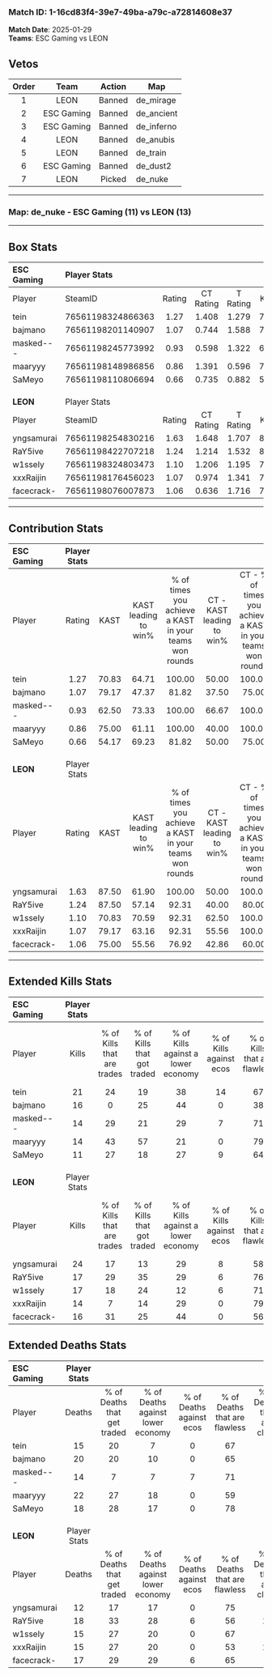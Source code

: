 ### Match ID: 1-16cd83f4-39e7-49ba-a79c-a72814608e37  
**Match Date**: 2025-01-29  
**Teams**: ESC Gaming vs LEON  

## Vetos  

| Order | Team | Action | Map |
| :---: | :--: | :----: | --- |
| 1 | LEON | Banned | de_mirage |
| 2 | ESC Gaming | Banned | de_ancient |
| 3 | ESC Gaming | Banned | de_inferno |
| 4 | LEON | Banned | de_anubis |
| 5 | LEON | Banned | de_train |
| 6 | ESC Gaming | Banned | de_dust2 |
| 7 | LEON | Picked | de_nuke |

---  

### **Map**: de_nuke - ESC Gaming (11) vs LEON (13)  
---  

## Box Stats  

| **ESC Gaming** | Player Stats      |        |           |          |       |      |       |         |        |      |     |
| :- | :- | :-: | :-: | :-: | :-: | :-: | :-: | :-: | :-: | :-: | :-: |
| Player         | SteamID           | Rating | CT Rating | T Rating | KAST  | ADR  | Kills | Assists | Deaths | K/D  | HS% |
| tein           | 76561198324866363 |  1.27  |   1.408   |  1.279   | 70.83 | 82.7 |  21   |    2    |   15   | 1.40 | 66  |
| bajmano        | 76561198201140907 |  1.07  |   0.744   |  1.588   | 79.17 | 87.1 |  16   |    5    |   20   | 0.80 | 56  |
| masked---      | 76561198245773992 |  0.93  |   0.598   |  1.322   | 62.50 | 65.5 |  14   |    2    |   14   | 1.00 | 50  |
| maaryyy        | 76561198148986856 |  0.86  |   1.391   |  0.596   | 75.00 | 65.9 |  14   |    6    |   22   | 0.64 | 42  |
| SaMeyo         | 76561198110806694 |  0.66  |   0.735   |  0.882   | 54.17 | 58.7 |  11   |    5    |   18   | 0.61 | 54  |
|                |                   |        |           |          |       |      |       |         |        |      |     |
|                |                   |        |           |          |       |      |       |         |        |      |     |
|                |                   |        |           |          |       |      |       |         |        |      |     |
| **LEON**       | Player Stats      |        |           |          |       |      |       |         |        |      |     |
| Player         | SteamID           | Rating | CT Rating | T Rating | KAST  | ADR  | Kills | Assists | Deaths | K/D  | HS% |
| yngsamurai     | 76561198254830216 |  1.63  |   1.648   |  1.707   | 87.50 | 99.0 |  24   |    4    |   12   | 2.00 | 25  |
| RaY5ive        | 76561198422707218 |  1.24  |   1.214   |  1.532   | 87.50 | 90.5 |  17   |    9    |   18   | 0.94 | 41  |
| w1ssely        | 76561198324803473 |  1.10  |   1.206   |  1.195   | 70.83 | 68.2 |  17   |    5    |   15   | 1.13 | 58  |
| xxxRaijin      | 76561198176456023 |  1.07  |   0.974   |  1.341   | 79.17 | 72.8 |  14   |    6    |   15   | 0.93 | 57  |
| facecrack-     | 76561198076007873 |  1.06  |   0.636   |  1.716   | 75.00 | 70.9 |  16   |    7    |   17   | 0.94 | 56  |
---  

## Contribution Stats  

| **ESC Gaming** | Player Stats |       |                      |                                                        |                           |                                                             |                          |                                                            |
| :- | :-: | :-: | :-: | :-: | :-: | :-: | :-: | :-: |
| Player         |    Rating    | KAST  | KAST leading to win% | % of times you achieve a KAST in your teams won rounds | CT - KAST leading to win% | CT - % of times you achieve a KAST in your teams won rounds | T - KAST leading to win% | T - % of times you achieve a KAST in your teams won rounds |
| tein           |     1.27     | 70.83 |        64.71         |                         100.00                         |           50.00           |                           100.00                            |          77.78           |                           100.00                           |
| bajmano        |     1.07     | 79.17 |        47.37         |                         81.82                          |           37.50           |                            75.00                            |          54.55           |                           85.71                            |
| masked---      |     0.93     | 62.50 |        73.33         |                         100.00                         |           66.67           |                           100.00                            |          77.78           |                           100.00                           |
| maaryyy        |     0.86     | 75.00 |        61.11         |                         100.00                         |           40.00           |                           100.00                            |          87.50           |                           100.00                           |
| SaMeyo         |     0.66     | 54.17 |        69.23         |                         81.82                          |           50.00           |                            75.00                            |          85.71           |                           85.71                            |
|                |              |       |                      |                                                        |                           |                                                             |                          |                                                            |
|                |              |       |                      |                                                        |                           |                                                             |                          |                                                            |
|                |              |       |                      |                                                        |                           |                                                             |                          |                                                            |
| **LEON**       | Player Stats |       |                      |                                                        |                           |                                                             |                          |                                                            |
| Player         |    Rating    | KAST  | KAST leading to win% | % of times you achieve a KAST in your teams won rounds | CT - KAST leading to win% | CT - % of times you achieve a KAST in your teams won rounds | T - KAST leading to win% | T - % of times you achieve a KAST in your teams won rounds |
| yngsamurai     |     1.63     | 87.50 |        61.90         |                         100.00                         |           50.00           |                           100.00                            |          72.73           |                           100.00                           |
| RaY5ive        |     1.24     | 87.50 |        57.14         |                         92.31                          |           40.00           |                            80.00                            |          72.73           |                           100.00                           |
| w1ssely        |     1.10     | 70.83 |        70.59         |                         92.31                          |           62.50           |                           100.00                            |          77.78           |                           87.50                            |
| xxxRaijin      |     1.07     | 79.17 |        63.16         |                         92.31                          |           55.56           |                           100.00                            |          70.00           |                           87.50                            |
| facecrack-     |     1.06     | 75.00 |        55.56         |                         76.92                          |           42.86           |                            60.00                            |          63.64           |                           87.50                            |
---  

## Extended Kills Stats  

| **ESC Gaming** | Player Stats |                            |                            |                                    |                         |                              |                                 |                                       |                    |           |
| :- | :-: | :-: | :-: | :-: | :-: | :-: | :-: | :-: | :-: | :-: |
| Player         |    Kills     | % of Kills that are trades | % of Kills that got traded | % of Kills against a lower economy | % of Kills against ecos | % of Kills that are flawless | % of Kills that are close duels | % of Kills that are assisted by flash | Pistol Round Kills | AWP Kills |
| tein           |      21      |             24             |             19             |                 38                 |           14            |              67              |                5                |                   5                   |         0          |     2     |
| bajmano        |      16      |             0              |             25             |                 44                 |            0            |              38              |                6                |                   0                   |         0          |     0     |
| masked---      |      14      |             29             |             21             |                 29                 |            7            |              71              |                7                |                   7                   |         0          |     2     |
| maaryyy        |      14      |             43             |             57             |                 21                 |            0            |              79              |                7                |                   0                   |         0          |     0     |
| SaMeyo         |      11      |             27             |             18             |                 27                 |            9            |              64              |                9                |                   9                   |         1          |     1     |
|                |              |                            |                            |                                    |                         |                              |                                 |                                       |                    |           |
|                |              |                            |                            |                                    |                         |                              |                                 |                                       |                    |           |
|                |              |                            |                            |                                    |                         |                              |                                 |                                       |                    |           |
| **LEON**       | Player Stats |                            |                            |                                    |                         |                              |                                 |                                       |                    |           |
| Player         |    Kills     | % of Kills that are trades | % of Kills that got traded | % of Kills against a lower economy | % of Kills against ecos | % of Kills that are flawless | % of Kills that are close duels | % of Kills that are assisted by flash | Pistol Round Kills | AWP Kills |
| yngsamurai     |      24      |             17             |             13             |                 29                 |            8            |              58              |                8                |                   4                   |         12         |     2     |
| RaY5ive        |      17      |             29             |             35             |                 29                 |            6            |              76              |                6                |                   0                   |         0          |     2     |
| w1ssely        |      17      |             18             |             24             |                 12                 |            6            |              71              |                0                |                   0                   |         0          |     3     |
| xxxRaijin      |      14      |             7              |             14             |                 29                 |            0            |              79              |               14                |                   7                   |         0          |     2     |
| facecrack-     |      16      |             31             |             25             |                 44                 |            0            |              56              |                0                |                   0                   |         0          |     0     |
## Extended Deaths Stats  

| **ESC Gaming** | Player Stats |                             |                                   |                          |                               |                            |                           |               |
| :- | :-: | :-: | :-: | :-: | :-: | :-: | :-: | :-: |
| Player         |    Deaths    | % of Deaths that get traded | % of Deaths against lower economy | % of Deaths against ecos | % of Deaths that are flawless | % of Deaths that are close | % of Deaths while blinded | Deaths to AWP |
| tein           |      15      |             20              |                 7                 |            0             |              67               |             0              |             0             |       0       |
| bajmano        |      20      |             20              |                10                 |            0             |              65               |             5              |             5             |       0       |
| masked---      |      14      |              7              |                 7                 |            7             |              71               |             7              |             0             |       2       |
| maaryyy        |      22      |             27              |                18                 |            0             |              59               |             9              |             5             |       5       |
| SaMeyo         |      18      |             28              |                17                 |            0             |              78               |             6              |             0             |       5       |
|                |              |                             |                                   |                          |                               |                            |                           |               |
|                |              |                             |                                   |                          |                               |                            |                           |               |
|                |              |                             |                                   |                          |                               |                            |                           |               |
| **LEON**       | Player Stats |                             |                                   |                          |                               |                            |                           |               |
| Player         |    Deaths    | % of Deaths that get traded | % of Deaths against lower economy | % of Deaths against ecos | % of Deaths that are flawless | % of Deaths that are close | % of Deaths while blinded | Deaths to AWP |
| yngsamurai     |      12      |             17              |                17                 |            0             |              75               |             0              |             8             |       0       |
| RaY5ive        |      18      |             33              |                28                 |            6             |              56               |             11             |             6             |       0       |
| w1ssely        |      15      |             27              |                20                 |            0             |              67               |             7              |             0             |       0       |
| xxxRaijin      |      15      |             27              |                20                 |            0             |              53               |             13             |             0             |       0       |
| facecrack-     |      17      |             29              |                29                 |            6             |              65               |             0              |             6             |       1       |
